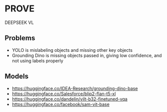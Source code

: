 # PROVE
DEEPSEEK VL


## Problems
- YOLO is mislabeling objects and missing other key objects
- Grounding Dino is missing objects passed in, giving low confidence, and not using labels properly

## Models
- https://huggingface.co/IDEA-Research/grounding-dino-base
- https://huggingface.co/Salesforce/blip2-flan-t5-xl
- https://huggingface.co/dandelin/vilt-b32-finetuned-vqa
- https://huggingface.co/facebook/sam-vit-base
